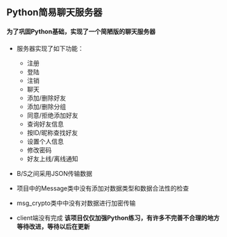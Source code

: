 ## Python简易聊天服务器
#### 为了巩固Python基础，实现了一个简陋版的聊天服务器
- 服务器实现了如下功能：
	- 注册
	- 登陆
	- 注销
	- 聊天
	- 添加/删除好友
	- 添加/删除分组
	- 同意/拒绝添加好友
	- 查询好友信息
	- 按ID/昵称查找好友
	- 设置个人信息
	- 修改密码
	- 好友上线/离线通知

- B/S之间采用JSON传输数据
- 项目中的Message类中没有添加对数据类型和数据合法性的检查
- msg_crypto类中中没有对数据进行加密传输
- client端没有完成
**该项目仅仅加强Python练习，有许多不完善不合理的地方等待改进，等待以后在更新**
